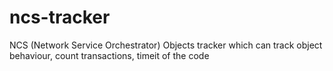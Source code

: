 # ncs-tracker
NCS (Network Service Orchestrator) Objects tracker which can track object behaviour, count transactions, timeit of the code

